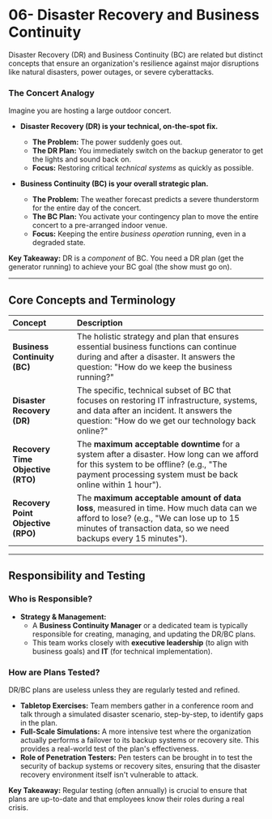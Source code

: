 # 06- Disaster Recovery and Business Continuity


Disaster Recovery (DR) and Business Continuity (BC) are related but distinct concepts that ensure an organization's resilience against major disruptions like natural disasters, power outages, or severe cyberattacks.

### The Concert Analogy
Imagine you are hosting a large outdoor concert.

*   **Disaster Recovery (DR) is your technical, on-the-spot fix.**
    *   **The Problem:** The power suddenly goes out.
    *   **The DR Plan:** You immediately switch on the backup generator to get the lights and sound back on.
    *   **Focus:** Restoring critical *technical systems* as quickly as possible.

*   **Business Continuity (BC) is your overall strategic plan.**
    *   **The Problem:** The weather forecast predicts a severe thunderstorm for the entire day of the concert.
    *   **The BC Plan:** You activate your contingency plan to move the entire concert to a pre-arranged indoor venue.
    *   **Focus:** Keeping the entire *business operation* running, even in a degraded state.

**Key Takeaway:** DR is a *component* of BC. You need a DR plan (get the generator running) to achieve your BC goal (the show must go on).

---

## Core Concepts and Terminology

| Concept | Description |
| :--- | :--- |
| **Business Continuity (BC)** | The holistic strategy and plan that ensures essential business functions can continue during and after a disaster. It answers the question: "How do we keep the business running?" |
| **Disaster Recovery (DR)** | The specific, technical subset of BC that focuses on restoring IT infrastructure, systems, and data after an incident. It answers the question: "How do we get our technology back online?" |
| **Recovery Time Objective (RTO)** | The **maximum acceptable downtime** for a system after a disaster. How long can we afford for this system to be offline? (e.g., "The payment processing system must be back online within 1 hour"). |
| **Recovery Point Objective (RPO)** | The **maximum acceptable amount of data loss**, measured in time. How much data can we afford to lose? (e.g., "We can lose up to 15 minutes of transaction data, so we need backups every 15 minutes"). |

---

## Responsibility and Testing

### Who is Responsible?
*   **Strategy & Management:**
    *   A **Business Continuity Manager** or a dedicated team is typically responsible for creating, managing, and updating the DR/BC plans.
    *   This team works closely with **executive leadership** (to align with business goals) and **IT** (for technical implementation).

### How are Plans Tested?
DR/BC plans are useless unless they are regularly tested and refined.

*   **Tabletop Exercises:** Team members gather in a conference room and talk through a simulated disaster scenario, step-by-step, to identify gaps in the plan.
*   **Full-Scale Simulations:** A more intensive test where the organization actually performs a failover to its backup systems or recovery site. This provides a real-world test of the plan's effectiveness.
*   **Role of Penetration Testers:** Pen testers can be brought in to test the security of backup systems or recovery sites, ensuring that the disaster recovery environment itself isn't vulnerable to attack.

**Key Takeaway:** Regular testing (often annually) is crucial to ensure that plans are up-to-date and that employees know their roles during a real crisis.
